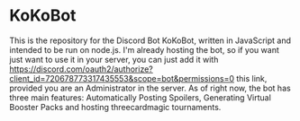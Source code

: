 # KoKoBot
This is the repository for the Discord Bot KoKoBot, written in JavaScript and intended to be run on node.js.
I'm already hosting the bot, so if you want just want to use it in your server, you can just add it with https://discord.com/oauth2/authorize?client_id=720678773317435553&scope=bot&permissions=0 this link, provided you are an Administrator in the server.
As of right now, the bot has three main features: Automatically Posting Spoilers, Generating Virtual Booster Packs and hosting threecardmagic tournaments.
